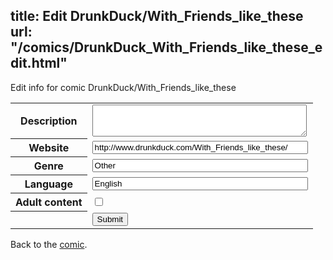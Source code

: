 title: Edit DrunkDuck/With_Friends_like_these
url: "/comics/DrunkDuck_With_Friends_like_these_edit.html"
---
Edit info for comic DrunkDuck/With_Friends_like_these

<form name="comic" action="http://gaepostmail.appspot.com/comic/" method="post">
<table class="comicinfo">
<tr>
<th>Description</th><td><textarea name="description" cols="40" rows="3"></textarea></td>
</tr>
<tr>
<th>Website</th><td><input type="text" name="url" value="http://www.drunkduck.com/With_Friends_like_these/" size="40"/></td>
</tr>
<tr>
<th>Genre</th><td><input type="text" name="genre" value="Other" size="40"/></td>
</tr>
<tr>
<th>Language</th><td><input type="text" name="language" value="English" size="40"/></td>
</tr>
<tr>
<th>Adult content</th><td><input type="checkbox" name="adult" value="adult" /></td>
</tr>
<tr>
<th></th><td>
<input type="hidden" name="comic" value="DrunkDuck_With_Friends_like_these" />
<input type="submit" name="submit" value="Submit" />
</td>
</tr>
</table>
</form>

Back to the [comic](DrunkDuck_With_Friends_like_these.html).
